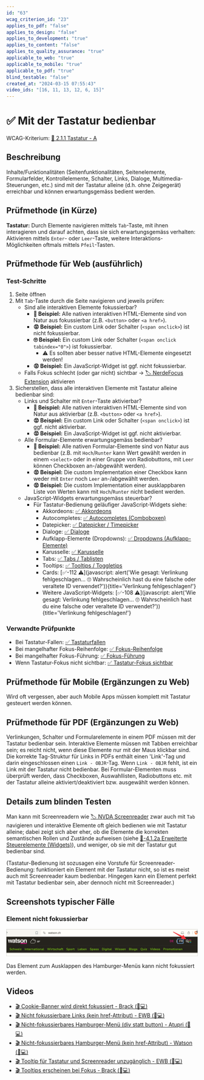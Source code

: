 ```yaml
---
id: "63"
wcag_criterion_id: "23"
applies_to_pdf: "false"
applies_to_design: "false"
applies_to_development: "true"
applies_to_content: "false"
applies_to_quality_assurance: "true"
applicable_to_web: "true"
applicable_to_mobile: "true"
applicable_to_pdf: "true"
blind_testable: "false"
created_at: "2024-03-15 07:55:43"
video_ids: "[16, 11, 13, 12, 6, 15]"
---
```


# ✅ Mit der Tastatur bedienbar

WCAG-Kriterium: [📜 2.1.1 Tastatur - A](..)

## Beschreibung

Inhalte/Funktionalitäten (Seitenfunktionalitäten, Seitenelemente, Formularfelder, Kontrollelemente, Schalter, Links, Dialoge, Multimedia-Steuerungen, etc.) sind mit der Tastatur alleine (d.h. ohne Zeigegerät) erreichbar und können erwartungsgemäss bedient werden.

## Prüfmethode (in Kürze)

**Tastatur:** Durch Elemente navigieren mittels `Tab`-Taste, mit ihnen interagieren und darauf achten, dass sie sich erwartungsgemäss verhalten: Aktivieren mittels `Enter`- oder `Leer`-Taste, weitere Interaktions-Möglichkeiten oftmals mittels `Pfeil`-Tasten.

## Prüfmethode für Web (ausführlich)

### Test-Schritte

1. Seite öffnen
1. Mit `Tab`-Taste durch die Seite navigieren und jeweils prüfen:
    - Sind alle interaktiven Elemente fokussierbar?
        - **🙂 Beispiel:** Alle nativen interaktiven HTML-Elemente sind von Natur aus fokussierbar (z.B. `<button>` oder `<a href>`).
        - **😡 Beispiel:** Ein custom Link oder Schalter (`<span onclick>`) ist nicht fokussierbar.
        - **🙄 Beispiel:** Ein custom Link oder Schalter (`<span onclick tabindex="0">`) ist fokussierbar.
            - ⚠️ Es sollten aber besser native HTML-Elemente eingesetzt werden!
        - **😡 Beispiel:** Ein JavaScript-Widget ist ggf. nicht fokussierbar.
    - Falls Fokus schlecht (oder gar nicht) sichtbar → [🏷️ NerdeFocus Extension](/de/tags/nerdefocus-extension) aktivieren
1. Sicherstellen, dass alle interaktiven Elemente mit Tastatur alleine bedienbar sind:
    - Links und Schalter mit `Enter`-Taste aktivierbar?
        - **🙂 Beispiel:** Alle nativen interaktiven HTML-Elemente sind von Natur aus aktivierbar (z.B. `<button>` oder `<a href>`).
        - **😡 Beispiel:** Ein custom Link oder Schalter (`<span onclick>`) ist ggf. nicht aktivierbar.
        - **😡 Beispiel:** Ein JavaScript-Widget ist ggf. nicht aktivierbar.
    - Alle Formular-Elemente erwartungsgemäss bedienbar?
        - **🙂 Beispiel:** Alle nativen Formular-Elemente sind von Natur aus bedienbar (z.B. mit `Hoch`/`Runter` kann Wert gewählt werden in einem `<select>` oder in einer Gruppe von Radiobuttons, mit `Leer` können Checkboxen an-/abgewählt werden).
        - **😡 Beispiel:** Die custom Implementation einer Checkbox kann weder mit `Enter` noch `Leer`
an-/abgewählt werden.
        - **😡 Beispiel:** Die custom Implementation einer ausklappbaren Liste von Werten kann mit `Hoch`/`Runter` nicht bedient werden.
    - JavaScript-Widgets erwartungsgemäss steuerbar?
        - Für Tastatur-Bedienung geläufiger JavaScript-Widgets siehe:
            - Akkordeons: [✅ Akkordeons](/de/wcag/4.1.2a-erweiterte-steuerelemente-widgets/akkordeons)
            - Autocompletes: [✅ Autocompletes (Comboboxen)](/de/wcag/4.1.2a-erweiterte-steuerelemente-widgets/autocompletes-comboboxen)
            - Datepicker: [✅ Datepicker / Timepicker](/de/wcag/4.1.2a-erweiterte-steuerelemente-widgets/datepicker-timepicker)
            - Dialoge: [✅ Dialoge](/de/wcag/4.1.2a-erweiterte-steuerelemente-widgets/dialoge)
            - Aufklapp-Elemente (Dropdowns): [✅ Dropdowns (Aufklapp-Elemente)](/de/wcag/4.1.2a-erweiterte-steuerelemente-widgets/dropdowns-aufklapp-elemente)
            - Karusselle: [✅ Karusselle](/de/wcag/4.1.2a-erweiterte-steuerelemente-widgets/karusselle)
            - Tabs: [✅ Tabs / Tablisten](/de/wcag/4.1.2a-erweiterte-steuerelemente-widgets/tabs-tablisten)
            - Tooltips: [✅ Tooltips / Toggletips](/de/wcag/4.1.2a-erweiterte-steuerelemente-widgets/tooltips-toggletips)
            - Cards: [✅-112 ⚠️](javascript: alert('Wie gesagt: Verlinkung fehlgeschlagen... 🙄 Wahrscheinlich hast du eine falsche oder veraltete ID verwendet?')){title='Verlinkung fehlgeschlagen!'}
            - Weitere JavaScript-Widgets: [✅-108 ⚠️](javascript: alert('Wie gesagt: Verlinkung fehlgeschlagen... 🙄 Wahrscheinlich hast du eine falsche oder veraltete ID verwendet?')){title='Verlinkung fehlgeschlagen!'}

### Verwandte Prüfpunkte

- Bei Tastatur-Fallen: [✅ Tastaturfallen](/de/wcag/2.1.2-keine-tastaturfalle/tastaturfallen)
- Bei mangelhafter Fokus-Reihenfolge: [✅ Fokus-Reihenfolge](/de/wcag/2.4.3-fokus-reihenfolge/fokus-reihenfolge)
- Bei mangelhafter Fokus-Führung: [✅ Fokus-Führung](/de/wcag/2.4.3-fokus-reihenfolge/fokus-fuehrung)
- Wenn Tastatur-Fokus nicht sichtbar: [✅ Tastatur-Fokus sichtbar](/de/wcag/2.4.7-fokus-sichtbar/tastatur-fokus-sichtbar)

## Prüfmethode für Mobile (Ergänzungen zu Web)

Wird oft vergessen, aber auch Mobile Apps müssen komplett mit Tastatur gesteuert werden können.

## Prüfmethode für PDF (Ergänzungen zu Web)

Verlinkungen, Schalter und Formularelemente in einem PDF müssen mit der Tastatur bedienbar sein. Interaktive Elemente müssen mit Tabben erreichbar sein; es reicht nicht, wenn diese Elemente nur mit der Maus klickbar sind.
Die korrekte Tag-Struktur für Links in PDFs enthält einen 'Link'-Tag und darin eingeschlossen einen `Link - OBJR`-Tag. Wenn `Link - OBJR` fehlt, ist ein Link mit der Tastatur nicht bedienbar.
Bei Formular-Elementen muss überprüft werden, dass Checkboxen, Auswahllisten, Radiobuttons etc. mit der Tastatur alleine aktiviert/deaktiviert bzw. ausgewählt werden können.

## Details zum blinden Testen

Man kann mit Screenreadern wie [🏷️ NVDA Screenreader](/de/tags/nvda-screenreader) zwar auch mit `Tab` navigieren und interaktive Elemente oft gleich bedienen wie mit Tastatur alleine; dabei zeigt sich aber eher, ob die Elemente die korrekten semantischen Rollen und Zustände aufweisen (siehe [📜-4.1.2a Erweiterte Steuerelemente (Widgets)](/de/wcag/4.1.2a-erweiterte-steuerelemente-widgets)), und weniger, ob sie mit der Tastatur gut bedienbar sind.

(Tastatur-Bedienung ist sozusagen eine Vorstufe für Screenreader-Bedienung: funktioniert ein Element mit der Tastatur nicht, so ist es meist auch mit Screenreader kaum bedienbar. Hingegen kann ein Element perfekt mit Tastatur bedienbar sein, aber dennoch nicht mit Screenreader.)

## Screenshots typischer Fälle

### Element nicht fokussierbar

![Nicht fokussierbares Hamburger-Menü auf Watson](images/nicht-fokussierbares-hamburger-men-auf-watson.png)

Das Element zum Ausklappen des Hamburger-Menüs kann nicht fokussiert werden.

## Videos

- [🎬 Cookie-Banner wird direkt fokussiert - Brack (💚💻)](/de/videos/cookie-banner-wird-direkt-fokussiert-brack)
- [🎬 Nicht fokussierbare Links (kein href-Attribut) - EWB (🚨💻)](/de/videos/nicht-fokussierbare-links-kein-href-attribut-ewb)
- [🎬 Nicht-fokussierbares Hamburger-Menü (div statt button) - Atupri (🚨💻)](/de/videos/nicht-fokussierbares-hamburger-menue-div-statt-button-atupri)
- [🎬 Nicht-fokussierbares Hamburger-Menü (kein href-Attribut) - Watson (🚨💻)](/de/videos/nicht-fokussierbares-hamburger-menue-kein-href-attribut-watson)
- [🎬 Tooltip für Tastatur und Screenreader unzugänglich - EWB (🚨💻)](/de/videos/tooltip-fuer-tastatur-und-screenreader-unzugaenglich-ewb)
- [🎬 Tooltips erscheinen bei Fokus - Brack (💚💻)](/de/videos/tooltips-erscheinen-bei-fokus-brack)
